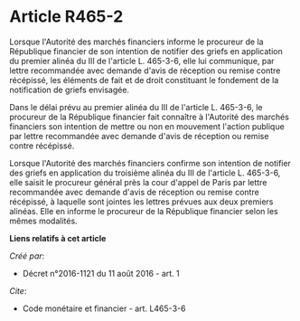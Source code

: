 # Article R465-2

Lorsque l'Autorité des marchés financiers informe le procureur de la République financier de son intention de notifier des
griefs en application du premier alinéa du III de l'article L. 465-3-6, elle lui communique, par lettre recommandée avec
demande d'avis de réception ou remise contre récépissé, les éléments de fait et de droit constituant le fondement de la
notification de griefs envisagée. 

Dans le délai prévu au premier alinéa du III de l'article L. 465-3-6, le procureur de la République financier fait connaître
à l'Autorité des marchés financiers son intention de mettre ou non en mouvement l'action publique par lettre recommandée avec
demande d'avis de réception ou remise contre récépissé. 

Lorsque l'Autorité des marchés financiers confirme son intention de notifier des griefs en application du troisième alinéa du
III de l'article L. 465-3-6, elle saisit le procureur général près la cour d'appel de Paris par lettre recommandée avec
demande d'avis de réception ou remise contre récépissé, à laquelle sont jointes les lettres prévues aux deux premiers
alinéas. Elle en informe le procureur de la République financier selon les mêmes modalités.

**Liens relatifs à cet article**

_Créé par_:

  - Décret n°2016-1121 du 11 août 2016 - art. 1

_Cite_:

  - Code monétaire et financier - art. L465-3-6
